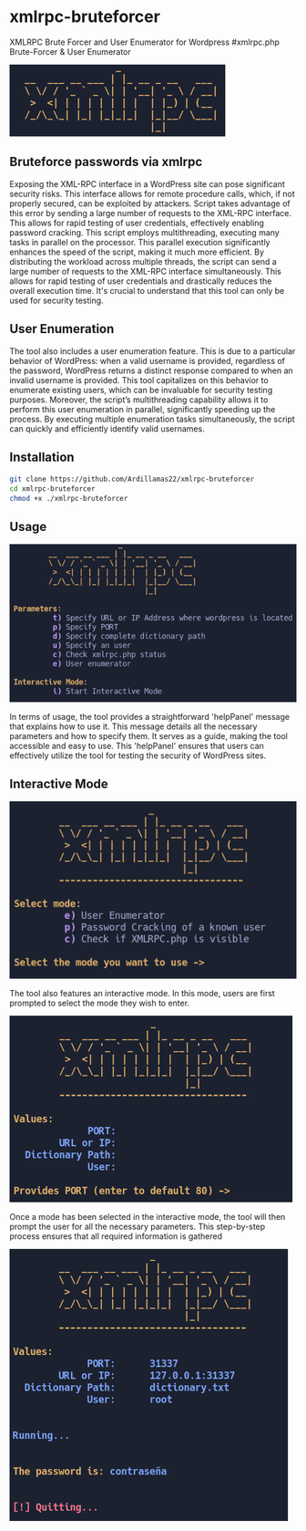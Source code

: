 # xmlrpc-bruteforcer
XMLRPC Brute Forcer and User Enumerator for Wordpress
#xmlrpc.php Brute-Forcer & User Enumerator
<!---
Lenguaje: Bash
-->     
![Logo](imagenes/logo.png)



## Bruteforce passwords via xmlrpc 


Exposing the XML-RPC interface in a WordPress site can pose significant security risks. This interface allows for remote procedure calls, which, if not properly secured, can be exploited by attackers. Script takes advantage of this error by sending a large number of requests to the XML-RPC interface. This allows for rapid testing of user credentials, effectively enabling password cracking. This script employs multithreading, executing many tasks in parallel on the processor. This parallel execution significantly enhances the speed of the script, making it much more efficient. By distributing the workload across multiple threads, the script can send a large number of requests to the XML-RPC interface simultaneously. This allows for rapid testing of user credentials and drastically reduces the overall execution time. It's crucial to understand that this tool can only be used for security testing.

## User Enumeration

The tool also includes a user enumeration feature. This is due to a particular behavior of WordPress: when a valid username is provided, regardless of the password, WordPress returns a distinct response compared to when an invalid username is provided. This tool capitalizes on this behavior to enumerate existing users, which can be invaluable for security testing purposes.
Moreover, the script’s multithreading capability allows it to perform this user enumeration in parallel, significantly speeding up the process. By executing multiple enumeration tasks simultaneously, the script can quickly and efficiently identify valid usernames.


## Installation

```bash
git clone https://github.com/Ardillamas22/xmlrpc-bruteforcer
cd xmlrpc-bruteforcer
chmod +x ./xmlrpc-bruteforcer

```

## Usage

![helPanel](imagenes/panel.png)




In terms of usage, the tool provides a straightforward 'helpPanel' message that explains how to use it. This message details all the necessary parameters and how to specify them. It serves as a guide, making the tool accessible and easy to use. This 'helpPanel' ensures that users can effectively utilize the tool for testing the security of WordPress sites.

## Interactive Mode

![helPanel](imagenes/interactive.png)







The tool also features an interactive mode. In this mode, users are first prompted to select the mode they wish to enter.


![helPanel](imagenes/interactive2.png)





Once a mode has been selected in the interactive mode, the tool will then prompt the user for all the necessary parameters. This step-by-step process ensures that all required information is gathered 


![finish](imagenes/finish.png)
